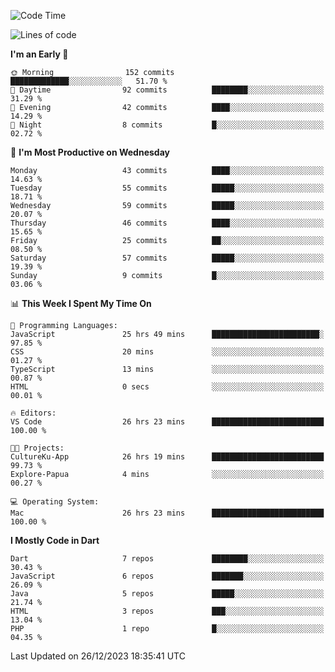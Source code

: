 <!--START_SECTION:waka-->
![Code Time](http://img.shields.io/badge/Code%20Time-97%20hrs%2056%20mins-blue)

![Lines of code](https://img.shields.io/badge/From%20Hello%20World%20I%27ve%20Written-190.7%20thousand%20lines%20of%20code-blue)

**I'm an Early 🐤** 

```text
🌞 Morning                152 commits         █████████████░░░░░░░░░░░░   51.70 % 
🌆 Daytime                92 commits          ████████░░░░░░░░░░░░░░░░░   31.29 % 
🌃 Evening                42 commits          ████░░░░░░░░░░░░░░░░░░░░░   14.29 % 
🌙 Night                  8 commits           █░░░░░░░░░░░░░░░░░░░░░░░░   02.72 % 
```
📅 **I'm Most Productive on Wednesday** 

```text
Monday                   43 commits          ████░░░░░░░░░░░░░░░░░░░░░   14.63 % 
Tuesday                  55 commits          █████░░░░░░░░░░░░░░░░░░░░   18.71 % 
Wednesday                59 commits          █████░░░░░░░░░░░░░░░░░░░░   20.07 % 
Thursday                 46 commits          ████░░░░░░░░░░░░░░░░░░░░░   15.65 % 
Friday                   25 commits          ██░░░░░░░░░░░░░░░░░░░░░░░   08.50 % 
Saturday                 57 commits          █████░░░░░░░░░░░░░░░░░░░░   19.39 % 
Sunday                   9 commits           █░░░░░░░░░░░░░░░░░░░░░░░░   03.06 % 
```


📊 **This Week I Spent My Time On** 

```text
💬 Programming Languages: 
JavaScript               25 hrs 49 mins      ████████████████████████░   97.85 % 
CSS                      20 mins             ░░░░░░░░░░░░░░░░░░░░░░░░░   01.27 % 
TypeScript               13 mins             ░░░░░░░░░░░░░░░░░░░░░░░░░   00.87 % 
HTML                     0 secs              ░░░░░░░░░░░░░░░░░░░░░░░░░   00.01 % 

🔥 Editors: 
VS Code                  26 hrs 23 mins      █████████████████████████   100.00 % 

🐱‍💻 Projects: 
CultureKu-App            26 hrs 19 mins      █████████████████████████   99.73 % 
Explore-Papua            4 mins              ░░░░░░░░░░░░░░░░░░░░░░░░░   00.27 % 

💻 Operating System: 
Mac                      26 hrs 23 mins      █████████████████████████   100.00 % 
```

**I Mostly Code in Dart** 

```text
Dart                     7 repos             ████████░░░░░░░░░░░░░░░░░   30.43 % 
JavaScript               6 repos             ███████░░░░░░░░░░░░░░░░░░   26.09 % 
Java                     5 repos             █████░░░░░░░░░░░░░░░░░░░░   21.74 % 
HTML                     3 repos             ███░░░░░░░░░░░░░░░░░░░░░░   13.04 % 
PHP                      1 repo              █░░░░░░░░░░░░░░░░░░░░░░░░   04.35 % 
```




 Last Updated on 26/12/2023 18:35:41 UTC
<!--END_SECTION:waka-->
